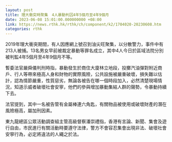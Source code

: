 ```yaml
---
layout: post
title: 理大衝突時聚集　4人暴動判囚4年5個月至4年9個月
date: 2023-06-08 15:01:00.000000000 +08:00
link: https://news.rthk.hk/rthk/ch/component/k2/1704020-20230608.htm
categories: rthk
---
```


2019年理大衝突期間，有人因應網上號召到油尖旺聚集，以分散警力，事件中有213人被捕。13名男女早前被裁定暴動等罪名成立，其中4人今日於區域法院分別被判監4年5個月至4年9個月不等。

暫委法官嚴舜儀判刑時指，暴動發生於商住大廈林立地段，投擲汽油彈對附近商戶、行人等帶來極高人身和財物的實際風險，公共設施被嚴重破壞，損失難以估計，認為情節嚴重，性質惡劣，無論各被告在哪一個時段加入，必然清楚現場情況，知道示威者破壞社會安寧，他們的參與增加暴動集結人群的聲勢，令暴動持續下去。

法官提到，其中一名被告管有金屬棒連六角匙，有關物品被使用或破壞財產的潛在風險極高，屬加刑因素。

東九龍總區公眾活動調查組主管高級督察潘崇禮指，香港有言論、新聞、集會及遊行自由，市民進行有關活動時要遵守法律，警方不會容忍集會出現非法、破壞社會安寧行為，必定將違法的人繩之於法。
